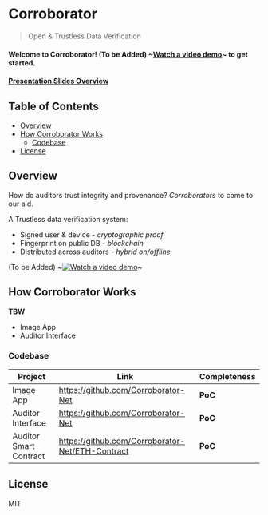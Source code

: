 # Corroborator
> Open &amp; Trustless Data Verification

#### Welcome to Corroborator! (To be Added) ~[Watch a video demo](https://www.youtube.com/)~  to get started.

#### [Presentation Slides Overview](https://docs.google.com/presentation/d/1tid3rLwj4DxNinqXEinlbSFWoJ9HQ7RwI4ALeHtcZn8/edit?usp=sharing)

## Table of Contents

- [Overview](#overview)
- [How Corroborator Works](#how-corroborator-works)
  - [Codebase](#codebase)
- [License](#license)

## Overview

How do auditors trust integrity and provenance? 
*Corroborators* to come to our aid.

A Trustless data verification system:
- Signed user & device - *cryptographic proof*
- Fingerprint on public DB - *blockchain*
- Distributed across auditors  - *hybrid on/offline*

(To be Added) ~[![Watch a video demo](img/TBD.png)](https://www.youtube.com/)~


## How Corroborator Works

**TBW**
- Image App
- Auditor Interface

### Codebase

| Project | Link | Completeness |
|----------|---------|--------------|
| Image App | https://github.com/Corroborator-Net | **PoC** |
| Auditor Interface | https://github.com/Corroborator-Net | **PoC** |
| Auditor Smart Contract | https://github.com/Corroborator-Net/ETH-Contract | **PoC** |

## License

MIT
